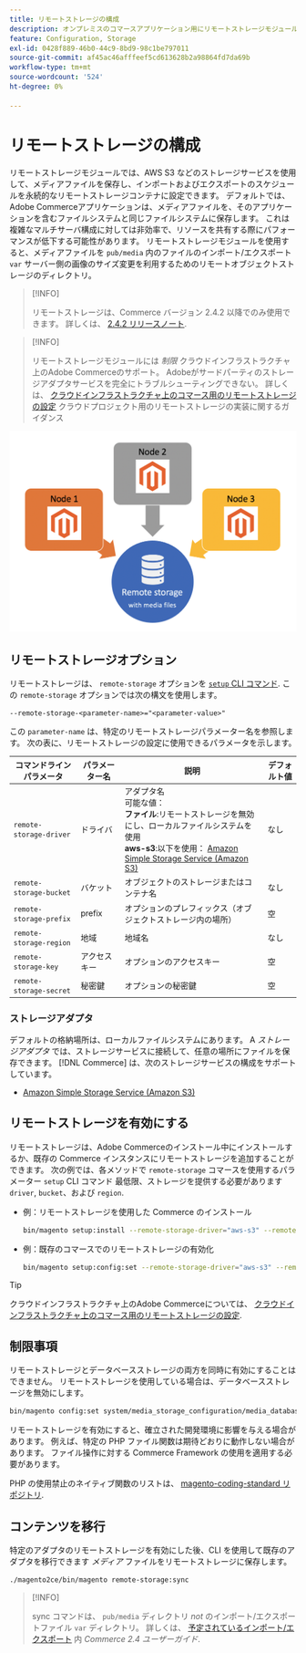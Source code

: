 ```yaml
---
title: リモートストレージの構成
description: オンプレミスのコマースアプリケーション用にリモートストレージモジュールを構成する方法を説明します。
feature: Configuration, Storage
exl-id: 0428f889-46b0-44c9-8bd9-98c1be797011
source-git-commit: af45ac46afffeef5cd613628b2a98864fd7da69b
workflow-type: tm+mt
source-wordcount: '524'
ht-degree: 0%

---
```


# リモートストレージの構成

リモートストレージモジュールでは、AWS S3 などのストレージサービスを使用して、メディアファイルを保存し、インポートおよびエクスポートのスケジュールを永続的なリモートストレージコンテナに設定できます。 デフォルトでは、Adobe Commerceアプリケーションは、メディアファイルを、そのアプリケーションを含むファイルシステムと同じファイルシステムに保存します。 これは複雑なマルチサーバ構成に対しては非効率で、リソースを共有する際にパフォーマンスが低下する可能性があります。 リモートストレージモジュールを使用すると、メディアファイルを `pub/media` 内のファイルのインポート/エクスポート `var` サーバー側の画像のサイズ変更を利用するためのリモートオブジェクトストレージのディレクトリ。

>[!INFO]
>
>リモートストレージは、Commerce バージョン 2.4.2 以降でのみ使用できます。 詳しくは、 [2.4.2 リリースノート](https://devdocs.magento.com/guides/v2.4/release-notes/open-source-2-4-2.html).

>[!INFO]
>
>リモートストレージモジュールには _制限_ クラウドインフラストラクチャ上のAdobe Commerceのサポート。 Adobeがサードパーティのストレージアダプタサービスを完全にトラブルシューティングできない。 詳しくは、 [クラウドインフラストラクチャ上のコマース用のリモートストレージの設定](cloud-support.md) クラウドプロジェクト用のリモートストレージの実装に関するガイダンス

![スキーマ画像](../../assets/configuration/remote-storage-schema.png)

## リモートストレージオプション

リモートストレージは、 `remote-storage` オプションを [`setup` CLI コマンド](../../installation/tutorials/deployment.md). この `remote-storage` オプションでは次の構文を使用します。

```text
--remote-storage-<parameter-name>="<parameter-value>"
```

この `parameter-name` は、特定のリモートストレージパラメーター名を参照します。 次の表に、リモートストレージの設定に使用できるパラメータを示します。

| コマンドラインパラメータ | パラメーター名 | 説明 | デフォルト値 |
|--- |--- |--- |--- |
| `remote-storage-driver` | ドライバ | アダプタ名<br>可能な値：<br>**ファイル**:リモートストレージを無効にし、ローカルファイルシステムを使用&#x200B;<br>**aws-s3**:以下を使用： [Amazon Simple Storage Service (Amazon S3)](remote-storage-aws-s3.md) | なし |
| `remote-storage-bucket` | バケット | オブジェクトのストレージまたはコンテナ名 | なし |
| `remote-storage-prefix` | prefix | オプションのプレフィックス（オブジェクトストレージ内の場所） | 空 |
| `remote-storage-region` | 地域 | 地域名 | なし |
| `remote-storage-key` | アクセスキー | オプションのアクセスキー | 空 |
| `remote-storage-secret` | 秘密鍵 | オプションの秘密鍵 | 空 |

### ストレージアダプタ

デフォルトの格納場所は、ローカルファイルシステムにあります。 A _ストレージアダプタ_ では、ストレージサービスに接続して、任意の場所にファイルを保存できます。 [!DNL Commerce] は、次のストレージサービスの構成をサポートしています。

- [Amazon Simple Storage Service (Amazon S3)](remote-storage-aws-s3.md)

## リモートストレージを有効にする

リモートストレージは、Adobe Commerceのインストール中にインストールするか、既存の Commerce インスタンスにリモートストレージを追加することができます。 次の例では、各メソッドで `remote-storage` コマースを使用するパラメーター `setup` CLI コマンド 最低限、ストレージを提供する必要があります `driver`, `bucket`、および `region`.

- 例：リモートストレージを使用した Commerce のインストール

   ```bash
   bin/magento setup:install --remote-storage-driver="aws-s3" --remote-storage-bucket="myBucket" --remote-storage-region="us-east-1"
   ```

- 例：既存のコマースでのリモートストレージの有効化

   ```bash
   bin/magento setup:config:set --remote-storage-driver="aws-s3" --remote-storage-bucket="myBucket" --remote-storage-region="us-east-1"
   ```

>[!TIP]
>
>クラウドインフラストラクチャ上のAdobe Commerceについては、 [クラウドインフラストラクチャ上のコマース用のリモートストレージの設定](cloud-support.md).

## 制限事項

リモートストレージとデータベースストレージの両方を同時に有効にすることはできません。 リモートストレージを使用している場合は、データベースストレージを無効にします。

```bash
bin/magento config:set system/media_storage_configuration/media_database 0
```

リモートストレージを有効にすると、確立された開発環境に影響を与える場合があります。 例えば、特定の PHP ファイル関数は期待どおりに動作しない場合があります。 ファイル操作に対する Commerce Framework の使用を適用する必要があります。

PHP の使用禁止のネイティブ関数のリストは、 [magento-coding-standard リポジトリ][code-standard].

## コンテンツを移行

特定のアダプタのリモートストレージを有効にした後、CLI を使用して既存のアダプタを移行できます _メディア_ ファイルをリモートストレージに保存します。

```bash
./magento2ce/bin/magento remote-storage:sync
```

>[!INFO]
>
>sync コマンドは、 `pub/media` ディレクトリ _not_ のインポート/エクスポートファイル `var` ディレクトリ。 詳しくは、 [予定されているインポート/エクスポート][import-export] 内 _Commerce 2.4 ユーザーガイド_.

<!-- link definitions -->

[import-export]: https://docs.magento.com/user-guide/system/data-scheduled-import-export.html
[code-standard]: https://github.com/magento/magento-coding-standard/blob/develop/Magento2/Sniffs/Functions/DiscouragedFunctionSniff.php
